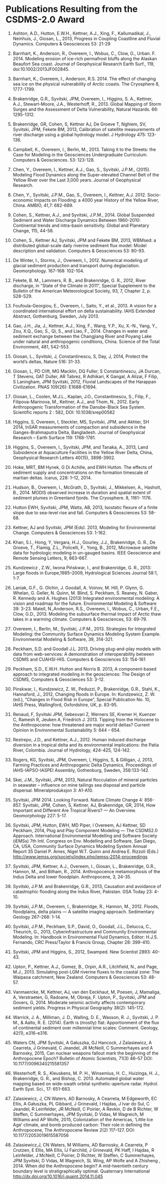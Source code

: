 # Publications Resulting from the CSDMS-2.0 Award

1.  Ashton, A.D., Hutton, E.W.H., Kettner, A.J., Xing, F., Kallumadikal, J., Neinhuis, J., Giosan, L., 2013, Progress in Coupling Coastline and Fluvial Dynamics. Computers & Geosciences 53: 21-29
1.  Barnhart, K., Anderson, R., Overeem, I., Wobus, C., Clow, G., Urban. F. 2014.  Modeling erosion of ice-rich permafrost bluffs along the Alaskan Beaufort Sea coast. Journal of Geophysical Research Earth Surf., 119, doi:10.1002/2013JF002845.
1.  Barnhart, K., Overeem, I., Anderson, R.S. 2014. The effect of changing sea ice on the physical vulnerability of Arctic coasts. The Cryosphere 8, 1777-1799.
1.  Brakenridge, G.R., Syvitski, JPM, Overeem, I., Higgins, S. A., Kettner, A.J., Stewart-Moore, J.A., Westerhoff, R., 2013. Global Mapping of Storm Surges and the Assessment of Delta Vulnerability, Natural Hazards. 66: 1295-1312.
1.  Brakenridge, GR, Cohen, S, Kettner AJ, De Groeve T, Nghiem, SV, Syvitski, JPM, Fekete BM, 2013, Calibration of satellite measurements of river discharge using a global hydrology model. J Hydrology 475: 123-136.
1.  Campbell, K., Overeem, I., Berlin, M., 2013. Taking it to the Streets: the Case for Modeling in the Geosciences Undergraduate Curriculum. Computers & Geosciences. 53: 123-128.
1.  Chen, Y., Overeem, I., Kettner, A.J., Gao, S., Syvitski, J.P.M., (2015).  Modeling Flood Dynamics along the Super-elevated Channel Belt of the Yellow River over the Last 3,000 years.  Journal of Geophysical Research.
1.  Chen, Y., Syvitski, J.P.M., Gao, S., Overeem, I., Kettner, A.J. 2012.  Socio-economic Impacts on Flooding: a 4000 year History of the Yellow River, China. AMBIO, 41,7: 682-689.
1.  Cohen, S., Kettner, A.J., and Syvitski, J.P.M., 2014. Global Suspended Sediment and Water Discharge Dynamics Between 1960-2010: Continental trends and intra-basin sensitivity.  Global and Planetary Change, 115, 44-58.
1.  Cohen, S., Kettner AJ, Syvitski, JPM and Fekete BM, 2013, WBMsed: a distributed global-scale daily riverine sediment flux model: Model description and validation. Computers & Geosciences 53: 80-93.
1.  De Winter, I., Storms, J., Overeem, I., 2012. Numerical modeling of glacial sediment production and transport during deglaciation. Geomorphology. 167-168: 102-104.

1.  Fekete, B. M., Lammers, R. B., and Brakenridge, G. R., 2012, River discharge, in "State of the Climate in 2011", Special Supplement to the Bulletin of the American Meteorological Society, 93, 7, Chapter 2, p. S28-S29.

1.  Foufoula-Georgiou, E., Overeem, I., Saito, Y., et al., 2013. A vision for a coordinated international effort on delta sustainability. IAHS Extended Abstract, Gothenburg, Sweden, July 2013.
1.  Gao, J.H., Jia, J., Kettner, A.J., Xing, F., Wang, Y.P., Xu, X.-N., Yang, Y., Zou, X.Q., Gao, S., Qi, S., and Liao, F., 2014. Changes in water and sediment exchange between the Changjiang River and Poyang Lake under natural and anthropogenic conditions, China. Science of the Total Environment, 481, 542-553.
1.  Giosan, L., Syvitski, J, Constantinescu, S, Day, J, 2014, Protect the world’s deltas, Nature 516: 31-33.
1.  Giosan, L, PD Clift, MG Macklin, DQ Fuller, S Constantinescu, JA Durcan, T Stevens, GAT Duller, AR Tabrez, R Adhikari, K Gangal, A Alizai, F Filip, S Laningham, JPM Syvitski, 2012, Fluvial Landscapes of the Harappan Civilization. PNAS 109(26): E1688-E1694.
1.  Giosan, L., Coolen, M.J.L., Kaplan, J.O., Constantinescu, S., Filip, F., Filipova-Marinova, M., Kettner, A.J., and Thom, N., 2012. Early Anthropogenic Transformation of the Danube-Black Sea System.  Scientific reports 2 : 582, DOI: 10.1038/srep00582
1.  Higgins, S, Overeem, I, Steckler, MS, Syvitski, JPM, and Akhter, SH 2014, InSAR measurements of compaction and subsidence in the Ganges-Brahmaputra Delta, Bangladesh. Journal of Geophysical Research – Earth Surface 119: 1768-1781.
1.  Higgins, S., Overeem, I., Syvitski, JPM, and Tanaka, A., 2013, Land Subsidence at Aquaculture Facilities in the Yellow River Delta, China, Geophysical Research Letters 40(15), 3898-3902.
1.  Hoke, MRT, BM Hynek, G Di Achille, and EWH Hutton. The effects of sediment supply and concentrations on the formation timescale of martian deltas. Icarus, 228: 1–12, 2014.
1.  Hudson, B., Overeem, I., McGrath, D., Syvitski, J., Mikkelsen, A., Hasholt, B., 2014. MODIS observed increase in duration and spatial extent of sediment plumes in Greenland fjords.  The Cryosphere. 8, 1161- 1176.
1.  Hutton EWH, Syvitski, JPM, Watts, AB, 2013, Isostatic flexure of a finite slope due to sea-level rise and fall.  Computers & Geosciences 53: 58-68.
1.  Kettner, AJ and Syvitski, JPM (Eds). 2013, Modeling for Environmental Change.  Computers & Geosciences 53: 1-162.
1.  Khan, S.I., Hong, Y, Vergara, H.J., Gourley, J.J., Brakenridge, G. R., De Groeve, T., Flamig, Z.L., Policelli, F., Yong, B., 2012, Microwave satellite data for hydrologic modeling in un-gauged basins.  IEEE Geoscience and Remote Sensing Letters, 9, 663-667.
1.  Kundzewicz , Z.W., Iwona Pińskwar, I., and Brakenridge, G. R., 2013: Large floods in Europe,1985–2009, Hydrological Sciences Journal 58:1, 1-7.
1.  Laniak, G.F., G. Olchin, J. Goodall, A. Voinov, M. Hill, P. Glynn, G. Whelan, G.  Geller, N. Quinn, M. Blind, S.  Peckham, S. Reaney, N. Gaber, R. Kennedy and A. Hughes (2013) Integrated environmental modeling: A vision and roadmap for the future. Environmental Modeling & Software 39: 3-23.  Matell, N.,Anderson, R.S., Overeem, I., Wobus, C., Urban, F.E., Clow, G.D., 2013. Modeling the subsurface thermal impact of Arctic thaw lakes in a warming climate. Computers & Geosciences, 53: 69-79.
1.  Overeem, I., Berlin, M., Syvitski, J.P.M., 2013. Strategies for Integrated Modeling: the Community Surface Dynamics Modeling System Example. Environmental Modeling & Software, 39, 314-321.
1.  Peckham, S.D. and Goodall J.L. 2013, Driving plug-and-play models with data from web-services: A demonstration of interoperability between CSDMS and CUAHSI-HIS. Computers & Geosciences 53: 154-161
1.  Peckham, S.D., E.W.H. Hutton and Norris B. 2013, A component-based approach to integrated modeling in the geosciences: The Design of CSDMS, Computers & Geosciences 53: 3-12.

1.  Pinskwar, I., Kundzewicz, Z. W., Peduzzi, P., Brakenridge, G.R., Stahl, K., Hannaford, J., 2012, Changing floods in Europe. In: Kundzewicz, Z. W. (ed.), “Changes in Flood Risk in Europe”, Special Publication No. 10, IAHS Press, Wallingford, Oxfordshire, UK, p. 83-95.

1.  Renaud, F, Syvitski JPM, Sebesvari Z, Werners SE, Kremer H, Kuenzer C, Ramesh R, Jeuken A, Friedrich J.  2013. Tipping from the Holocene to the Anthropocene: how threatened are major world deltas? Current Opinion in Environmental Sustainability 5: 644 – 654.
1.  Restrepo, J.D., and Kettner, A.J., 2012. Human induced discharge diversion in a tropical delta and its environmental implications: the Patía River, Colombia. Journal of Hydrology, 424-425, 124-142.
1.  Rogers, KG, Syvitski, JPM, Overeem, I, Higgins, S, & Gilligan, J, 2013, Farming Practices and Anthropogenic Delta Dynamics, Proceedings of IAHS-IAPSO-IASPEI Assembly, Gothenburg, Sweden, 358:133-142.
1.  Skei, J.M., Syvitski, JPM, 2013, Natural flocculation of mineral particles in seawater – influence on mine tailings sea disposal and particle dispersal. Mineralproduksjon 3: A1-A10.
1.  Syvitski, JPM 2014. Looking Forward. Nature Climate Change 4: 856-857.  Syvitski, JPM, Cohen, S, Kettner, AJ, Brakenridge, GR, 2014, How Important and Different Are Tropical Rivers? — An Overview. Geomorphology 227: 5-17.
1.  Syvitski, JPM, Hutton, EWH, MD Piper, I Overeem, AJ Kettner, SD Peckham, 2014, Plug and Play Component Modeling — The CSDMS2.0 Approach. International Environmental Modelling and Software Society (iEMSs) 7th Intl. Congress on Env. Modelling and Software, San Diego, CA, USA, Community Surface Dynamics Modeling System Annual Report 35 Daniel P. Ames, Nigel W.T. Quinn and Andrea E. Rizzoli (Eds.) http://www.iemss.org/society/index.php/iemss-2014-proceedings
1.  Syvitski, JPM, Kettner, A.J., Overeem, I., Giosan, L., Brakenridge, G.R., Hannon, M., and Bilham, R., 2014. Anthropocence metamorphosis of the Indus Delta and lower floodplain.  Anthropocene, 3, 24-35.
1.  Syvitski, J.P.M. and Brakenridge, G.R., 2013, Causation and avoidance of catastrophic flooding along the Indus River, Pakistan. GSA Today 23: 4-10.
1.  Syvitski, J.P.M., Overeem, I., Brakenridge, R., Hannon, M., 2012. Floods, floodplains, delta plains — A satellite imaging approach. Sedimentary Geology 267–268: 1-14.
1.  Syvitski, J.P.M., Peckham, S.P., David, O., Goodall, J.L., Delucca, C., Theurich, G., 2013, Cyberinfrastructure and Community Environmental Modeling. In: Handbook in Environmental Fluid Dynamics, Editor: H.J.S. Fernando, CRC Press/Taylor & Francis Group, Chapter 28: 399-410.
1.  Syvitski, JPM and Higgins, S., 2012, Swamped. New Scientist 2893: 40-43.
1.  Upton, P., Kettner, A.J., Gomez, B., Orpin, A.R., Litchfield, N., and Page, M.J., 2013. Simulating post-LGM riverine fluxes to the coastal zone: The Waipaoa catchment, New Zealand. Computers & Geosciences 53: 48-57.
1.  Vanmaercke, M, Kettner, AJ, van den Eeckhaut, M, Poesen, J, Mamaliga, A, Verstraeten, G, Radoane, M, Obreja, F. Upton, P., Syvitski, JPM and Govers, G, 2014. Moderate seismic activity affects contemporary sediment yields. Progress in Physical Geography 38(2): 145-172.
1.  Warrick, J. A., Milliman, J. D., Walling, D. E., Wasson, R. J., Syvitski, J.  P. M., & Aalto, R. E. (2014). Earth is (mostly) flat: Apportionment of the flux of continental sediment over millennial time scales: Comment. Geology, 42(1), e316-e316.
1.  Waters CN, JPM Syvitski, A Gałuszka, GJ Hancock, J Zalasiewicz, A Cearreta, J Grinevald, C Jeandel, JR McNeill, C Summerhayes and A Barnosky, 2015, Can nuclear weapons fallout mark the beginning of the Anthropocene Epoch? Bulletin of Atomic Scientists, 71(3) 46–57 DOI: 10.1177/0096340215581357
1.  Westerhoff, R. S., Kleuskens, M. P. H., Winsemius, H. C., Huizinga, H. J., Brakenridge, G. R., and Bishop, C. 2013.  Automated global water mapping based on wide-swath orbital synthetic-aperture radar. Hydrol. Earth Syst. Sci., 17: 651-663.
1.  Zalasiewicz, J, CN Waters, AD Barnosky, A Cearreta, M Edgeworth, EC Ellis, A Gałuszka, PL Gibbard, J Grinevald, I Hajdas, J Ivar do Sul, C Jeandel, R Leinfelder, JR McNeill, C Poirier, A Revkin, D de B Richter, W Steffen, C Summerhayes, JPM Syvitski, D Vidas, M Wagreich, M Williams and AP Wolfe, 2015, Colonization of the Americas, ‘Little Ice Age’ climate, and bomb produced carbon: Their role in defining the Anthropocene, The Anthropocene Review 2(2) 117–127. DOI: 10.1177/2053019615587056
1.  Zalasiewicz,J, CN Waters, M Williams, AD Barnosky, A Cearreta, P Crutzen, E Ellis, MA Ellis, IJ Fairchild, J Grinevald, PK Haff, I Hajdas, R Leinfelder, J McNeill, C Poirier, D Richter, W Steffen, C Summerhayes, JPM Syvitski, D Vidas, M Wagreich, SL Wing, AP Wolfe and A Zhisheng , 2014. When did the Anthropocene begin? A mid-twentieth century boundary level is stratigraphically optimal.  Quaternary International http://dx.doi.org/10.1016/j.quaint.2014.11.045
